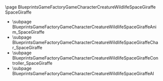 \page BlueprintsGameFactoryGameCharacterCreatureWildlifeSpaceGiraffe SpaceGiraffe
- \subpage BlueprintsGameFactoryGameCharacterCreatureWildlifeSpaceGiraffeAnim_SpaceGiraffe
- \subpage BlueprintsGameFactoryGameCharacterCreatureWildlifeSpaceGiraffeChar_SpaceGiraffe
- \subpage BlueprintsGameFactoryGameCharacterCreatureWildlifeSpaceGiraffeController_SpaceGiraffe
- \subpage BlueprintsGameFactoryGameCharacterCreatureWildlifeSpaceGiraffeAI
